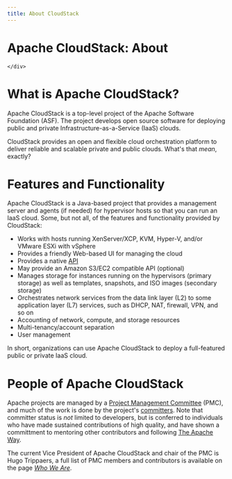 ```yaml
---
title: About CloudStack
---
```


<div class="content">
	<div class="container">
		<div class="page-header">
			<h1>Apache CloudStack: About</h1>
		</div>

	</div>
</div>

# What is Apache CloudStack?

Apache CloudStack is a top-level project of the Apache Software Foundation (ASF). The project develops open source software for deploying public and private Infrastructure-as-a-Service (IaaS) clouds.

CloudStack provides an open and flexible cloud orchestration platform to deliver reliable and scalable private and public clouds. What's that *mean*, exactly?

# Features and Functionality

Apache CloudStack is a Java-based project that provides a management server and agents (if needed) for hypervisor hosts so that you can run an IaaS cloud. Some, but not all, of the features and functionality provided by CloudStack:

- Works with hosts running XenServer/XCP, KVM, Hyper-V, and/or VMware ESXi with vSphere
- Provides a friendly Web-based UI for managing the cloud
- Provides a native [API](/docs/api/)
- May provide an Amazon S3/EC2 compatible API (optional)
- Manages storage for instances running on the hypervisors (primary storage) as well as templates, snapshots, and ISO images (secondary storage)
- Orchestrates network services from the data link layer (L2) to some application layer (L7) services, such as DHCP, NAT, firewall, VPN, and so on
- Accounting of network, compute, and storage resources
- Multi-tenancy/account separation
- User management

In short, organizations can use Apache CloudStack to deploy a full-featured public or private IaaS cloud.

# People of Apache CloudStack

Apache projects are managed by a [Project Management Committee](http://www.apache.org/dev/pmc.html#what-is-a-pmc) (PMC), and much of the work is done by the project's [committers](http://www.apache.org/dev/committers.html). Note that committer status is *not* limited to developers, but is conferred to individuals who have made sustained contributions of high quality, and have shown a committment to mentoring other contributors and following [The Apache Way](http://theapacheway.com).

The current Vice President of Apache CloudStack and chair of the PMC is Hugo Trippaers, a full list of PMC members and contributors is available on the page *[Who We Are](/who.html)*.
